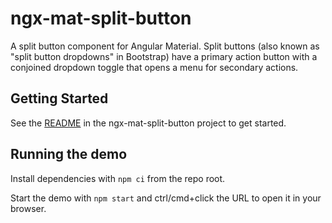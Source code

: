 # ngx-mat-split-button

A split button component for Angular Material.
Split buttons (also known as "split button dropdowns" in Bootstrap) have a primary action button with a conjoined dropdown toggle that opens a menu for secondary actions.

## Getting Started

See the [README](projects/ngx-mat-split-button/README.md) in the ngx-mat-split-button project to get started.

## Running the demo

Install dependencies with `npm ci` from the repo root.

Start the demo with `npm start` and ctrl/cmd+click the URL to open it in your browser.
